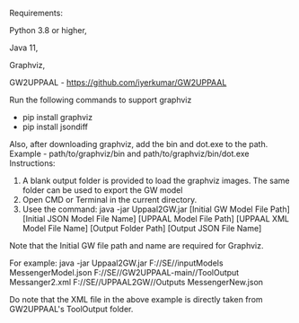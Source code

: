 Requirements:

Python 3.8 or higher,

Java 11,

Graphviz,

GW2UPPAAL - https://github.com/iyerkumar/GW2UPPAAL

Run the following commands to support graphviz
- pip install graphviz
- pip install jsondiff

Also, after downloading graphviz, add the bin and dot.exe to the path.
Example - path/to/graphviz/bin and path/to/graphviz/bin/dot.exe
Instructions:

1. A blank output folder is provided to load the graphviz images. The same folder can be used to export the GW model
2. Open CMD or Terminal in the current directory.
3. Usee the command: java -jar Uppaal2GW.jar [Initial GW Model File Path] [Initial JSON Model File Name] [UPPAAL Model File Path] [UPPAAL XML Model File Name] [Output Folder Path] [Output JSON File Name]

Note that the Initial GW file path and name are required for Graphviz.

For example:
java -jar Uppaal2GW.jar F://SE//inputModels MessengerModel.json F://SE//GW2UPPAAL-main//ToolOutput Messanger2.xml F://SE//UPPAAL2GW//Outputs MessengerNew.json

Do note that the XML file in the above example is directly taken from GW2UPPAAL's ToolOutput folder.

